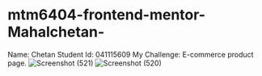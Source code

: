 # mtm6404-frontend-mentor-Mahalchetan-
Name: Chetan  Student Id: 041115609
My Challenge: E-commerce product page.
![Screenshot (521)](https://github.com/user-attachments/assets/62456375-ae60-4df0-98dc-7fc8b64c7cf3)
![Screenshot (520)](https://github.com/user-attachments/assets/ce23e083-9b7d-47fa-a306-5378186094b6)
